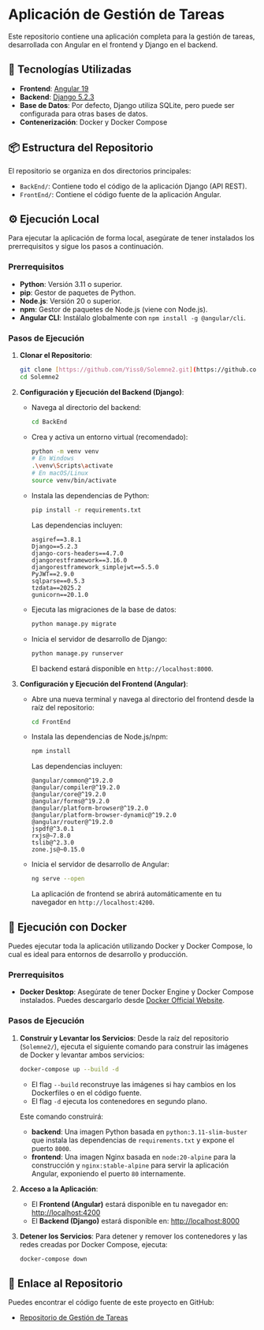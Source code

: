 # Aplicación de Gestión de Tareas

Este repositorio contiene una aplicación completa para la gestión de tareas, desarrollada con Angular en el frontend y Django en el backend.

## 🚀 Tecnologías Utilizadas

* **Frontend**: [Angular 19](https://angular.dev/)
* **Backend**: [Django 5.2.3](https://www.djangoproject.com/)
* **Base de Datos**: Por defecto, Django utiliza SQLite, pero puede ser configurada para otras bases de datos.
* **Contenerización**: Docker y Docker Compose

## 📦 Estructura del Repositorio

El repositorio se organiza en dos directorios principales:

* `BackEnd/`: Contiene todo el código de la aplicación Django (API REST).
* `FrontEnd/`: Contiene el código fuente de la aplicación Angular.

## ⚙️ Ejecución Local

Para ejecutar la aplicación de forma local, asegúrate de tener instalados los prerrequisitos y sigue los pasos a continuación.

### Prerrequisitos

* **Python**: Versión 3.11 o superior.
* **pip**: Gestor de paquetes de Python.
* **Node.js**: Versión 20 o superior.
* **npm**: Gestor de paquetes de Node.js (viene con Node.js).
* **Angular CLI**: Instálalo globalmente con `npm install -g @angular/cli`.

### Pasos de Ejecución

1.  **Clonar el Repositorio**:
    ```bash
    git clone [https://github.com/Yiss0/Solemne2.git](https://github.com/Yiss0/Solemne2.git)
    cd Solemne2
    ```

2.  **Configuración y Ejecución del Backend (Django)**:
    * Navega al directorio del backend:
        ```bash
        cd BackEnd
        ```
    * Crea y activa un entorno virtual (recomendado):
        ```bash
        python -m venv venv
        # En Windows
        .\venv\Scripts\activate
        # En macOS/Linux
        source venv/bin/activate
        ```
    * Instala las dependencias de Python:
        ```bash
        pip install -r requirements.txt
        ```
        Las dependencias incluyen:
        ```
        asgiref==3.8.1
        Django==5.2.3
        django-cors-headers==4.7.0
        djangorestframework==3.16.0
        djangorestframework_simplejwt==5.5.0
        PyJWT==2.9.0
        sqlparse==0.5.3
        tzdata==2025.2
        gunicorn==20.1.0
        ```
    * Ejecuta las migraciones de la base de datos:
        ```bash
        python manage.py migrate
        ```
    * Inicia el servidor de desarrollo de Django:
        ```bash
        python manage.py runserver
        ```
        El backend estará disponible en `http://localhost:8000`.

3.  **Configuración y Ejecución del Frontend (Angular)**:
    * Abre una nueva terminal y navega al directorio del frontend desde la raíz del repositorio:
        ```bash
        cd FrontEnd
        ```
    * Instala las dependencias de Node.js/npm:
        ```bash
        npm install
        ```
        Las dependencias incluyen:
        ```
        @angular/common@^19.2.0
        @angular/compiler@^19.2.0
        @angular/core@^19.2.0
        @angular/forms@^19.2.0
        @angular/platform-browser@^19.2.0
        @angular/platform-browser-dynamic@^19.2.0
        @angular/router@^19.2.0
        jspdf@^3.0.1
        rxjs@~7.8.0
        tslib@^2.3.0
        zone.js@~0.15.0
        ```
    * Inicia el servidor de desarrollo de Angular:
        ```bash
        ng serve --open
        ```
        La aplicación de frontend se abrirá automáticamente en tu navegador en `http://localhost:4200`.

## 🐳 Ejecución con Docker

Puedes ejecutar toda la aplicación utilizando Docker y Docker Compose, lo cual es ideal para entornos de desarrollo y producción.

### Prerrequisitos

* **Docker Desktop**: Asegúrate de tener Docker Engine y Docker Compose instalados. Puedes descargarlo desde [Docker Official Website](https://www.docker.com/products/docker-desktop/).

### Pasos de Ejecución

1.  **Construir y Levantar los Servicios**:
    Desde la raíz del repositorio (`Solemne2/`), ejecuta el siguiente comando para construir las imágenes de Docker y levantar ambos servicios:
    ```bash
    docker-compose up --build -d
    ```
    * El flag `--build` reconstruye las imágenes si hay cambios en los Dockerfiles o en el código fuente.
    * El flag `-d` ejecuta los contenedores en segundo plano.

    Este comando construirá:
    * **backend**: Una imagen Python basada en `python:3.11-slim-buster` que instala las dependencias de `requirements.txt` y expone el puerto `8000`.
    * **frontend**: Una imagen Nginx basada en `node:20-alpine` para la construcción y `nginx:stable-alpine` para servir la aplicación Angular, exponiendo el puerto `80` internamente.

2.  **Acceso a la Aplicación**:
    * El **Frontend (Angular)** estará disponible en tu navegador en: [http://localhost:4200](http://localhost:4200)
    * El **Backend (Django)** estará disponible en: [http://localhost:8000](http://localhost:8000)

3.  **Detener los Servicios**:
    Para detener y remover los contenedores y las redes creadas por Docker Compose, ejecuta:
    ```bash
    docker-compose down
    ```

## 🔗 Enlace al Repositorio

Puedes encontrar el código fuente de este proyecto en GitHub:

* [Repositorio de Gestión de Tareas](https://github.com/Yiss0/Solemne2)
